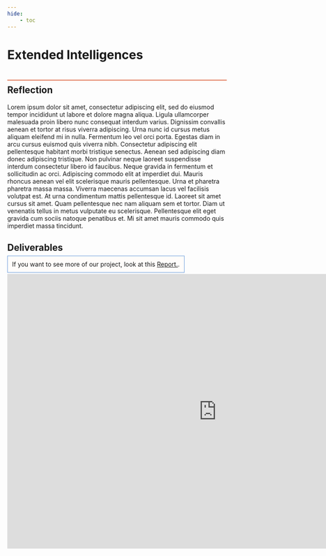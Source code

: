 ```yaml
---
hide:
    - toc
---
```


# Extended Intelligences
<div style="height:2px; background-color: #E17858; margin-top: 40px; margin-bottom: -20px;"></div>

## Reflection
Lorem ipsum dolor sit amet, consectetur adipiscing elit, sed do eiusmod tempor incididunt ut labore et dolore magna aliqua. Ligula ullamcorper malesuada proin libero nunc consequat interdum varius. Dignissim convallis aenean et tortor at risus viverra adipiscing. Urna nunc id cursus metus aliquam eleifend mi in nulla. Fermentum leo vel orci porta. Egestas diam in arcu cursus euismod quis viverra nibh. Consectetur adipiscing elit pellentesque habitant morbi tristique senectus. Aenean sed adipiscing diam donec adipiscing tristique. Non pulvinar neque laoreet suspendisse interdum consectetur libero id faucibus. Neque gravida in fermentum et sollicitudin ac orci. Adipiscing commodo elit at imperdiet dui. Mauris rhoncus aenean vel elit scelerisque mauris pellentesque. Urna et pharetra pharetra massa massa. Viverra maecenas accumsan lacus vel facilisis volutpat est. At urna condimentum mattis pellentesque id. Laoreet sit amet cursus sit amet. Quam pellentesque nec nam aliquam sem et tortor. Diam ut venenatis tellus in metus vulputate eu scelerisque. Pellentesque elit eget gravida cum sociis natoque penatibus et. Mi sit amet mauris commodo quis imperdiet massa tincidunt.



## Deliverables
<span style="background-color: #FFFCFA; padding: 10px; border: 1px solid #699ADA;">If you want to see more of our project, look at this [Report.](https://docs.google.com/document/d/e/2PACX-1vS8Vcf91u5kejEWhRysW3KiSPFA865BY4-CgGQBxcPlNjibO2xcWbUhNA-VNJ6abxkmaw7lrMuUof9c/pub).</span>



<iframe src="https://docs.google.com/presentation/d/e/2PACX-1vSc5_XVbSCdY5rucQhO7UyAiiOkHmzTiBQY5ViErfjH3FeJePHyBbwtr2hH7mEWqdkAzj184401WFMS/embed?start=false&loop=true&delayms=5000" frameborder="0" width="960" height="629" allowfullscreen="true" mozallowfullscreen="true" webkitallowfullscreen="true"></iframe>